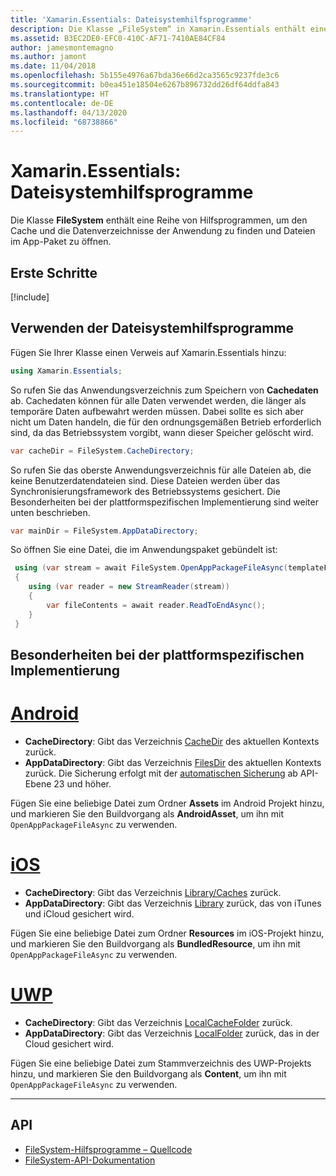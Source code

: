 ```yaml
---
title: 'Xamarin.Essentials: Dateisystemhilfsprogramme'
description: Die Klasse „FileSystem“ in Xamarin.Essentials enthält eine Reihe von Hilfsprogrammen, um den Cache und die Datenverzeichnisse der Anwendung zu finden und Dateien im App-Paket zu öffnen.
ms.assetid: B3EC2DE0-EFC0-410C-AF71-7410AE84CF84
author: jamesmontemagno
ms.author: jamont
ms.date: 11/04/2018
ms.openlocfilehash: 5b155e4976a67bda36e66d2ca3565c9237fde3c6
ms.sourcegitcommit: b0ea451e18504e6267b896732dd26df64ddfa843
ms.translationtype: HT
ms.contentlocale: de-DE
ms.lasthandoff: 04/13/2020
ms.locfileid: "68738866"
---
```

# <a name="xamarinessentials-file-system-helpers"></a>Xamarin.Essentials: Dateisystemhilfsprogramme

Die Klasse **FileSystem** enthält eine Reihe von Hilfsprogrammen, um den Cache und die Datenverzeichnisse der Anwendung zu finden und Dateien im App-Paket zu öffnen.

## <a name="get-started"></a>Erste Schritte

[!include[](~/essentials/includes/get-started.md)]

## <a name="using-file-system-helpers"></a>Verwenden der Dateisystemhilfsprogramme

Fügen Sie Ihrer Klasse einen Verweis auf Xamarin.Essentials hinzu:

```csharp
using Xamarin.Essentials;
```

So rufen Sie das Anwendungsverzeichnis zum Speichern von **Cachedaten** ab. Cachedaten können für alle Daten verwendet werden, die länger als temporäre Daten aufbewahrt werden müssen. Dabei sollte es sich aber nicht um Daten handeln, die für den ordnungsgemäßen Betrieb erforderlich sind, da das Betriebssystem vorgibt, wann dieser Speicher gelöscht wird.

```csharp
var cacheDir = FileSystem.CacheDirectory;
```

So rufen Sie das oberste Anwendungsverzeichnis für alle Dateien ab, die keine Benutzerdatendateien sind. Diese Dateien werden über das Synchronisierungsframework des Betriebssystems gesichert. Die Besonderheiten bei der plattformspezifischen Implementierung sind weiter unten beschrieben.

```csharp
var mainDir = FileSystem.AppDataDirectory;
```

So öffnen Sie eine Datei, die im Anwendungspaket gebündelt ist:

```csharp
 using (var stream = await FileSystem.OpenAppPackageFileAsync(templateFileName))
 {
    using (var reader = new StreamReader(stream))
    {
        var fileContents = await reader.ReadToEndAsync();
    }
 }
```

## <a name="platform-implementation-specifics"></a>Besonderheiten bei der plattformspezifischen Implementierung

# <a name="android"></a>[Android](#tab/android)

- **CacheDirectory**: Gibt das Verzeichnis [CacheDir](https://developer.android.com/reference/android/content/Context.html#getCacheDir) des aktuellen Kontexts zurück.
- **AppDataDirectory**: Gibt das Verzeichnis [FilesDir](https://developer.android.com/reference/android/content/Context.html#getFilesDir) des aktuellen Kontexts zurück. Die Sicherung erfolgt mit der [automatischen Sicherung](https://developer.android.com/guide/topics/data/autobackup.html) ab API-Ebene 23 und höher.

Fügen Sie eine beliebige Datei zum Ordner **Assets** im Android Projekt hinzu, und markieren Sie den Buildvorgang als **AndroidAsset**, um ihn mit `OpenAppPackageFileAsync` zu verwenden.

# <a name="ios"></a>[iOS](#tab/ios)

- **CacheDirectory**: Gibt das Verzeichnis [Library/Caches](https://developer.apple.com/library/content/documentation/FileManagement/Conceptual/FileSystemProgrammingGuide/FileSystemOverview/FileSystemOverview.html) zurück.
- **AppDataDirectory**: Gibt das Verzeichnis [Library](https://developer.apple.com/library/content/documentation/FileManagement/Conceptual/FileSystemProgrammingGuide/FileSystemOverview/FileSystemOverview.html) zurück, das von iTunes und iCloud gesichert wird.

Fügen Sie eine beliebige Datei zum Ordner **Resources** im iOS-Projekt hinzu, und markieren Sie den Buildvorgang als **BundledResource**, um ihn mit `OpenAppPackageFileAsync` zu verwenden.

# <a name="uwp"></a>[UWP](#tab/uwp)

- **CacheDirectory**: Gibt das Verzeichnis [LocalCacheFolder](https://docs.microsoft.com/uwp/api/windows.storage.applicationdata.localcachefolder#Windows_Storage_ApplicationData_LocalCacheFolder) zurück.
- **AppDataDirectory**: Gibt das Verzeichnis [LocalFolder](https://docs.microsoft.com/uwp/api/windows.storage.applicationdata.localfolder#Windows_Storage_ApplicationData_LocalFolder) zurück, das in der Cloud gesichert wird.

Fügen Sie eine beliebige Datei zum Stammverzeichnis des UWP-Projekts hinzu, und markieren Sie den Buildvorgang als **Content**, um ihn mit `OpenAppPackageFileAsync` zu verwenden.

--------------

## <a name="api"></a>API

- [FileSystem-Hilfsprogramme – Quellcode](https://github.com/xamarin/Essentials/tree/master/Xamarin.Essentials/FileSystem)
- [FileSystem-API-Dokumentation](xref:Xamarin.Essentials.FileSystem)
